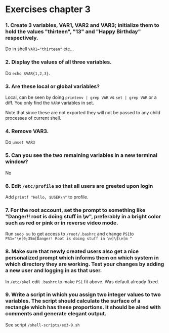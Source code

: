 # Exercises chapter 3
### 1. Create 3 variables, VAR1, VAR2 and VAR3; initialize them to hold the values "thirteen", "13" and "Happy Birthday" respectively.
Do in shell `VAR1="thirteen"` etc...

### 2. Display the values of all three variables.
Do `echo $VAR{1,2,3}`.

### 3. Are these local or global variables?
Local, can be seen by doing `printenv | grep VAR` vs `set | grep VAR` or a diff. You only find the `VAR#` variables in set.

Note that since these are not exported they will not be passed to any child processes of current shell.

### 4. Remove VAR3.
Do `unset VAR3`

### 5. Can you see the two remaining variables in a new terminal window?
No

### 6. Edit `/etc/profile` so that all users are greeted upon login
Add `printf "Hello, $USER\n"` to profile.

### 7. For the root account, set the prompt to something like "Danger!! root is doing stuff in \w", preferably in a bright color such as red or pink or in reverse video mode.
Run `sudo su` to get access to `/root/.bashrc` and change `PS1`to `PS1="\e[0;35m[Danger! Root is doing stuff in \w]\$\e[m "`

### 8. Make sure that newly created users also get a nice personalized prompt which informs them on which system in which directory they are working. Test your changes by adding a new user and logging in as that user.
In `/etc/skel` edit `.bashrc` to make `PS1` fit above. Was default already fixed.

### 9. Write a script in which you assign two integer values to two variables. The script should calculate the surface of a rectangle which has these proportions. It should be aired with comments and generate elegant output.
See script `/shell-scripts/ex3-9.sh`
